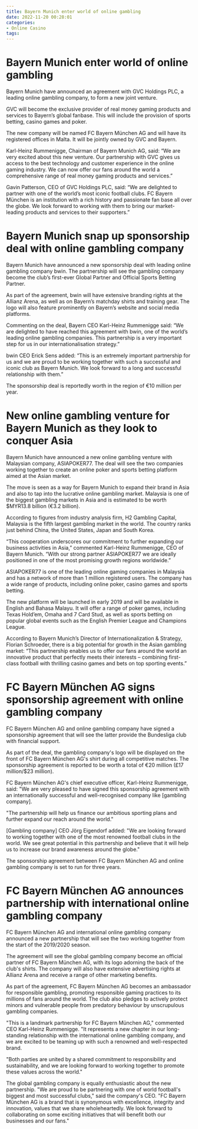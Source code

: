 ```yaml
---
title: Bayern Munich enter world of online gambling
date: 2022-11-20 00:28:01
categories:
- Online Casino
tags:
---
```



#  Bayern Munich enter world of online gambling

Bayern Munich have announced an agreement with GVC Holdings PLC, a leading online gambling company, to form a new joint venture.

GVC will become the exclusive provider of real money gaming products and services to Bayern’s global fanbase. This will include the provision of sports betting, casino games and poker.

The new company will be named FC Bayern München AG and will have its registered offices in Malta. It will be jointly owned by GVC and Bayern.

Karl-Heinz Rummenigge, Chairman of Bayern Munich AG, said: “We are very excited about this new venture. Our partnership with GVC gives us access to the best technology and customer experience in the online gaming industry. We can now offer our fans around the world a comprehensive range of real money gaming products and services.”

Gavin Patterson, CEO of GVC Holdings PLC, said: “We are delighted to partner with one of the world’s most iconic football clubs. FC Bayern München is an institution with a rich history and passionate fan base all over the globe. We look forward to working with them to bring our market-leading products and services to their supporters.”

#  Bayern Munich snap up sponsorship deal with online gambling company

Bayern Munich have announced a new sponsorship deal with leading online gambling company bwin. The partnership will see the gambling company become the club’s first-ever Global Partner and Official Sports Betting Partner.

As part of the agreement, bwin will have extensive branding rights at the Allianz Arena, as well as on Bayern’s matchday shirts and training gear. The logo will also feature prominently on Bayern’s website and social media platforms.

Commenting on the deal, Bayern CEO Karl-Heinz Rummenigge said: “We are delighted to have reached this agreement with bwin, one of the world’s leading online gambling companies. This partnership is a very important step for us in our internationalisation strategy.”

bwin CEO Erick Sens added: “This is an extremely important partnership for us and we are proud to be working together with such a successful and iconic club as Bayern Munich. We look forward to a long and successful relationship with them.”

The sponsorship deal is reportedly worth in the region of €10 million per year.

#  New online gambling venture for Bayern Munich as they look to conquer Asia

Bayern Munich have announced a new online gambling venture with Malaysian company, ASIAPOKER77. The deal will see the two companies working together to create an online poker and sports betting platform aimed at the Asian market.

The move is seen as a way for Bayern Munich to expand their brand in Asia and also to tap into the lucrative online gambling market. Malaysia is one of the biggest gambling markets in Asia and is estimated to be worth $MYR13.8 billion (€3.2 billion).

According to figures from industry analysis firm, H2 Gambling Capital, Malaysia is the fifth largest gambling market in the world. The country ranks just behind China, the United States, Japan and South Korea.

“This cooperation underscores our commitment to further expanding our business activities in Asia,” commented Karl-Heinz Rummenigge, CEO of Bayern Munich. “With our strong partner ASIAPOKER77 we are ideally positioned in one of the most promising growth regions worldwide.”

ASIAPOKER77 is one of the leading online gaming companies in Malaysia and has a network of more than 1 million registered users. The company has a wide range of products, including online poker, casino games and sports betting.

The new platform will be launched in early 2019 and will be available in English and Bahasa Malayu. It will offer a range of poker games, including Texas Hold’em, Omaha and 7 Card Stud, as well as sports betting on popular global events such as the English Premier League and Champions League.

According to Bayern Munich’s Director of Internationalization & Strategy, Florian Schroeder, there is a big potential for growth in the Asian gambling market: “This partnership enables us to offer our fans around the world an innovative product that perfectly meets their interests – combining first-class football with thrilling casino games and bets on top sporting events.”

#  FC Bayern München AG signs sponsorship agreement with online gambling company

FC Bayern München AG and online gambling company have signed a sponsorship agreement that will see the latter provide the Bundesliga club with financial support.

As part of the deal, the gambling company's logo will be displayed on the front of FC Bayern München AG's shirt during all competitive matches. The sponsorship agreement is reported to be worth a total of €20 million (£17 million/$23 million).

FC Bayern München AG's chief executive officer, Karl-Heinz Rummenigge, said: "We are very pleased to have signed this sponsorship agreement with an internationally successful and well-recognised company like [gambling company].

"The partnership will help us finance our ambitious sporting plans and further expand our reach around the world."

[Gambling company] CEO Jörg Eigendorf added: "We are looking forward to working together with one of the most renowned football clubs in the world. We see great potential in this partnership and believe that it will help us to increase our brand awareness around the globe."

The sponsorship agreement between FC Bayern München AG and online gambling company is set to run for three years.

#  FC Bayern München AG announces partnership with international online gambling company

FC Bayern München AG and international online gambling company announced a new partnership that will see the two working together from the start of the 2019/2020 season.

The agreement will see the global gambling company become an official partner of FC Bayern München AG, with its logo adorning the back of the club's shirts. The company will also have extensive advertising rights at Allianz Arena and receive a range of other marketing benefits.

As part of the agreement, FC Bayern München AG becomes an ambassador for responsible gambling, promoting responsible gaming practices to its millions of fans around the world. The club also pledges to actively protect minors and vulnerable people from predatory behaviour by unscrupulous gambling companies.

"This is a landmark partnership for FC Bayern München AG," commented CEO Karl-Heinz Rummenigge. "It represents a new chapter in our long-standing relationship with the international online gambling company, and we are excited to be teaming up with such a renowned and well-respected brand.

"Both parties are united by a shared commitment to responsibility and sustainability, and we are looking forward to working together to promote these values across the world."

The global gambling company is equally enthusiastic about the new partnership. "We are proud to be partnering with one of world football's biggest and most successful clubs," said the company's CEO. "FC Bayern München AG is a brand that is synonymous with excellence, integrity and innovation, values that we share wholeheartedly. We look forward to collaborating on some exciting initiatives that will benefit both our businesses and our fans."